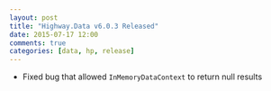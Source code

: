```yaml
---
layout: post
title: "Highway.Data v6.0.3 Released"
date: 2015-07-17 12:00
comments: true
categories: [data, hp, release]
---
```


* Fixed bug that allowed `InMemoryDataContext` to return null results
